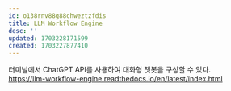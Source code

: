 ```yaml
---
id: o138rnv88g88chweztzfdis
title: LLM Workflow Engine
desc: ''
updated: 1703228171599
created: 1703227877410
---
```


터미널에서 ChatGPT API를 사용하여 대화형 챗봇을 구성할 수 있다.<br>https://llm-workflow-engine.readthedocs.io/en/latest/index.html